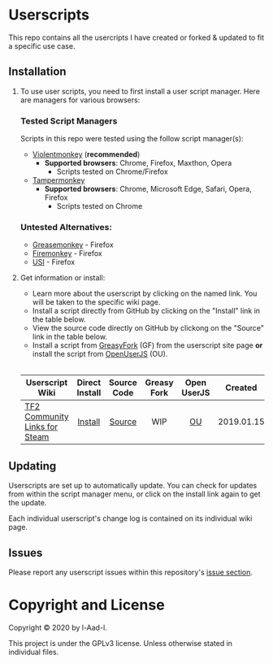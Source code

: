 # Userscripts

This repo contains all the usercripts I have created or forked & updated to fit a specific use case.

## Installation

1. To use user scripts, you need to first install a user script manager. Here are managers for various browsers:

   ### Tested Script Managers

   Scripts in this repo were tested using the follow script manager(s):

   - [Violentmonkey](https://violentmonkey.github.io/) (**recommended**) 
   		- **Supported browsers**: Chrome, Firefox, Maxthon, Opera 
			- Scripts tested on Chrome/Firefox
   - [Tampermonkey](https://tampermonkey.net/) 
   		- **Supported browsers**: Chrome, Microsoft Edge, Safari, Opera, Firefox 
			- Scripts tested on Chrome

   ### Untested Alternatives:

   - [Greasemonkey](http://www.greasespot.net/) - Firefox
   - [Firemonkey](https://addons.mozilla.org/firefox/addon/firemonkey/) - Firefox
   - [USI](https://addons.mozilla.org/firefox/addon/userunified-script-injector/) - Firefox

2. Get information or install:

   - Learn more about the userscript by clicking on the named link. You will be taken to the specific wiki page.
   - Install a script directly from GitHub by clicking on the "Install" link in the table below.
   - View the source code directly on GitHub by clickong on the "Source" link in the table below.
   - Install a script from [GreasyFork](https://greasyfork.org/en/users/576570-l-aad-l) (GF) from the userscript site page **or** install the script from [OpenUserJS](https://openuserjs.org/users/Aad/scripts) (OU).<br><br>

   | Userscript Wiki                                 |   Direct<br>Install   |     Source<br>Code      | Greasy<br>Fork  | Open<br>UserJS  | Created    | Updated    |
   | ----------------------------------------------- | :-------------------: | :---------------------: | :-------------: | :-------------: | ---------- | ---------- |
   | [TF2 Community Links for Steam ][tf2cls-wiki] | [Install][tf2cls-raw] | [Source][tf2cls-source] | WIP | [OU][tf2cls-ou] | 2019.01.15 | 2020.06.08 |

<!-- Wiki -->

[tf2cls-wiki]: https://github.com/l-Aad-l/userscripts/wiki/TF2-Community-Links-for-Steam

<!-- RAW -->

[tf2cls-raw]: https://raw.githubusercontent.com/l-Aad-l/userscripts/master/TF2-Community-Links-for-Steam/TF2-Community-Links-Steam.user.js

<!-- Source code -->

[tf2cls-source]: https://github.com/l-Aad-l/userscripts/blob/master/TF2-Community-Links-for-Steam/TF2-Community-Links-Steam.user.js

<!-- Greasyfork -->

<!-- [tf2cls-gf]:  -->

<!-- OpenUserJS -->

[tf2cls-ou]: https://openuserjs.org/scripts/Aad/TF2_Community_Links_for_Steam

## Updating

Userscripts are set up to automatically update. You can check for updates from within the script manager menu, or click on the install link again to get the update.

Each individual userscript's change log is contained on its individual wiki page.

## Issues

Please report any userscript issues within this repository's [issue section](https://github.com/l-Aad-l/userscripts/issues).

# Copyright and License

Copyright © 2020 by l-Aad-l.

This project is under the GPLv3 license. Unless otherwise stated in individual files.
